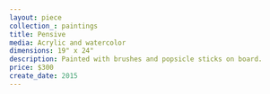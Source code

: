 ```yaml
---
layout: piece
collection_: paintings
title: Pensive
media: Acrylic and watercolor
dimensions: 19" x 24"
description: Painted with brushes and popsicle sticks on board.
price: $300
create_date: 2015
---
```

